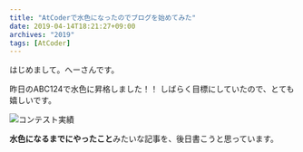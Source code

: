 ```yaml
---
title: "AtCoderで水色になったのでブログを始めてみた"
date: 2019-04-14T18:21:27+09:00
archives: "2019"
tags: [AtCoder]
---
```

はじめまして。へーさんです。

昨日のABC124で水色に昇格しました！！
しばらく目標にしていたので、とても嬉しいです。

![コンテスト実績](/blog/img/AtCoderScore_2019-04-13.png)

**水色になるまでにやったこと**みたいな記事を、後日書こうと思っています。
